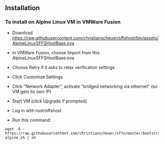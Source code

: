 ## Installation

### To install on Alpine Linux VM in VMWare Fusion

* Download https://raw.githubusercontent.com/christianscheuer/sffshost/bin/assets/AlpineLinuxSFFSHostBase.ova
* In VMWare Fusion, choose Import from this AlpineLinuxSFFSHostBase.ova
* Choose Retry if it asks to relax verification settings
* Click Customize Settings
* Click "Network Adapter", activate "bridged networking via ethernet" (so VM gets its own IP)
* Start VM (click Upgrade if prompted)
* Log in with root/sffshost

* Run this command:
```
wget -O - https://raw.githubusercontent.com/christianscheuer/sffs/master/bootstrap-alpine.sh | sh
```
